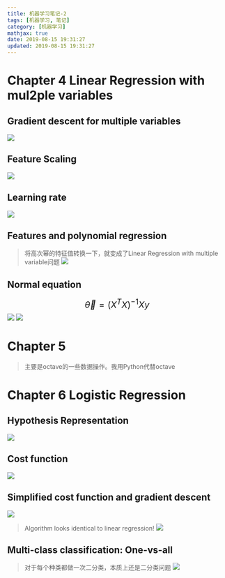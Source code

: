 ```yaml
---
title: 机器学习笔记-2
tags: [机器学习, 笔记]
category: [机器学习]
mathjax: true
date: 2019-08-15 19:31:27
updated: 2019-08-15 19:31:27
---
```

# Chapter 4 Linear Regression with mul2ple variables
## Gradient descent for multiple variables
![](机器学习笔记-2/a.png)

<!--more-->

## Feature Scaling
![](机器学习笔记-2/b.png)
## Learning rate
![](机器学习笔记-2/c.png)

## Features and polynomial regression
> 将高次幂的特征值转换一下，就变成了Linear Regression with multiple variable问题
![](机器学习笔记-2/d.png)

## Normal equation
<big><big>$$\vec\theta = (X^TX)^{-1}Xy$$</big></big>
![](机器学习笔记-2/e.png)
![](机器学习笔记-2/f.png)

# Chapter 5
> 主要是octave的一些数据操作。我用Python代替octave

# Chapter 6 Logistic Regression

## Hypothesis Representation
![](机器学习笔记-2/h.png)
## Cost function
![](机器学习笔记-2/i.png)
## Simplified cost function and gradient descent
![](机器学习笔记-2/j.png)
> Algorithm looks identical to linear regression!
![](机器学习笔记-2/g.png)
## Multi-class classification: One-vs-all
> 对于每个种类都做一次二分类，本质上还是二分类问题
![](机器学习笔记-2/k.png)


